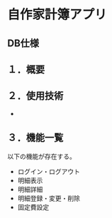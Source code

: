 # 自作家計簿アプリ

## DB仕様

## １．概要


## ２．使用技術
* 

## ３．機能一覧
以下の機能が存在する。
  * ログイン・ログアウト
  * 明細表示
  * 明細詳細
  * 明細登録・変更・削除
  * 固定費設定

